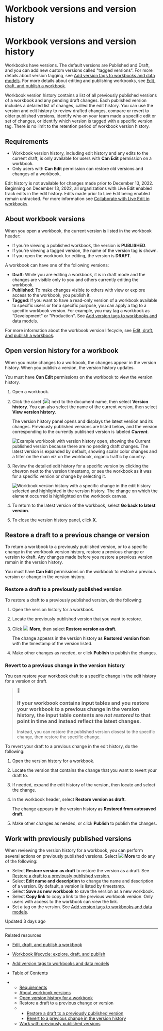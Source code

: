 # Workbook versions and version history

# Workbook versions and version history

Workbooks have versions. The default versions are Published and Draft, and you can add new custom versions called "tagged versions". For more details about version tagging, see [Add version tags to workbooks and data models](/docs/add-version-tags-to-workbooks-and-data-models). For more details about editing and publishing workbooks, see [Edit, draft, and publish a workbook](/docs/edit-draft-and-publish-a-workbook).

Workbook version history contains a list of all previously published versions of a workbook and any pending draft changes. Each published version includes a detailed list of changes, called the edit history. You can use the version and edit history to review drafted changes, compare or revert to older published versions, identify who on your team made a specific edit or set of changes, or identify which version is tagged with a specific version tag. There is no limit to the retention period of workbook version history.

## Requirements

* Workbook version history, including edit history and any edits to the current draft, is only available for users with **Can Edit** permission on a workbook.
* Only users with **Can Edit** permission can restore old versions and changes of a workbook.

Edit history is not available for changes made prior to December 13, 2022. Beginning on December 13, 2022, all organizations with Live Edit enabled track edits in the edit history. Edits made prior to Live Edit being enabled remain untracked. For more information see [Collaborate with Live Edit in workbooks](/docs/workbook-collaboration-with-live-edit).

## About workbook versions

When you open a workbook, the current version is listed in the workbook header:

* If you're viewing a published workbook, the version is **PUBLISHED**.
* If you're viewing a tagged version, the name of the version tag is shown.
* If you open the workbook for editing, the version is **DRAFT**.

A workbook can have one of the following versions:

* **Draft**: While you are editing a workbook, it is in draft mode and the changes are visible only to you and others currently editing the workbook.
* **Published**: To make changes visible to others with view or explore access to the workbook, you publish it.
* **Tagged**: If you want to have a read-only version of a workbook available to specific users or for a specific purpose, you can apply a tag to a specific workbook version. For example, you may tag a workbook as "Development" or "Production". See [Add version tags to workbooks and data models](/docs/add-version-tags-to-workbooks-and-data-models).

For more information about the workbook version lifecycle, see [Edit, draft, and publish a workbook](/docs/edit-draft-and-publish-a-workbook).

## Open version history for a workbook

When you make changes to a workbook, the changes appear in the version history. When you publish a version, the version history updates.

You must have **Can Edit** permissions on the workbook to view the version history.

1. Open a workbook.
2. Click the caret (![](https://sigma-docs-screenshots.s3.us-west-2.amazonaws.com/Icons/caret.svg)) next to the document name, then select **Version history**. You can also select the name of the current version, then select **View version history**.

   The version history panel opens and displays the latest version and its changes. Previously published versions are listed below, and the version corresponding to the currently published version is labeled ***Current***.

   ![Example workbook with version history open, showing the Current published version because there are no pending draft changes. The latest version is expanded by default, showing scalar color changes and a filter on the main viz on the workbook, organic traffic by country.](https://files.readme.io/0194740807d15b795f80246ff4cf6000479c03ef296cb63e279a8a87db693814-workbook-vh-open.png)
3. Review the detailed edit history for a specific version by clicking the chevron next to the version timestamp, or see the workbook as it was for a specific version or change by selecting it.

   ![Workbook version history with a specific change in the edit history selected and highlighted in the version history. The change on which the element occurred is highlighted on the workbook canvas.](https://files.readme.io/0ca6cd62dd323090a666c58d665ec54fa14bd8eb46e4941adacb35d485b18b06-selected-change-vh.png)
4. To return to the latest version of the workbook, select **Go back to latest version**.
5. To close the version history panel, click **X**.

## Restore a draft to a previous change or version

To return a workbook to a previously published version, or to a specific change in the workbook version history, restore a previous change or version to draft. Any changes made before you restore a previous version remain in the version history.

You must have **Can Edit** permissions on the workbook to restore a previous version or change in the version history.

### Restore a draft to a previously published version

To restore a draft to a previously published version, do the following:

1. Open the version history for a workbook.
2. Locate the previously published version that you want to restore.
3. Click ![](https://sigma-docs-screenshots.s3.us-west-2.amazonaws.com/Icons/more.svg) **More**, then select **Restore version as draft**.

   The change appears in the version history as **Restored version from** with the timestamp of the version listed.
4. Make other changes as needed, or click **Publish** to publish the changes.

### Revert to a previous change in the version history

You can restore your workbook draft to a specific change in the edit history for a version or draft.

> 🚧
>
> ### If your workbook contains input tables and you restore your workbook to a previous change in the version history, the input table contents are *not restored* to that point in time and instead reflect the latest changes.
>
> Instead, you can restore the published version closest to the specific change, then restore the specific change.

To revert your draft to a previous change in the edit history, do the following:

1. Open the version history for a workbook.
2. Locate the version that contains the change that you want to revert your draft to.
3. If needed, expand the edit history of the version, then locate and select the change.
4. In the workbook header, select **Restore version as draft**.

   The change appears in the version history as **Restored from autosaved draft**.
5. Make other changes as needed, or click **Publish** to publish the changes.

## Work with previously published versions

When reviewing the version history for a workbook, you can perform several actions on previously published versions. Select ![](https://sigma-docs-screenshots.s3.us-west-2.amazonaws.com/Icons/more.svg) **More** to do any of the following:

* Select **Restore version as draft** to restore the version as a draft. See [Restore a draft to a previously published version](#restore-a-draft-to-a-previously-published-version).
* Select **Edit name and description** to change the name and description of a version. By default, a version is listed by timestamp.
* Select **Save as new workbook** to save the version as a new workbook.
* Select **Copy link** to copy a link to the previous workbook version. Only users with access to the workbook can view the link.
* Set a tag on the version. See [Add version tags to workbooks and data models](/docs/add-version-tags-to-workbooks-and-data-models).

Updated 3 days ago

---

Related resources

* [Edit, draft, and publish a workbook](/docs/edit-draft-and-publish-a-workbook)
* [Workbook lifecycle: explore, draft, and publish](/docs/workbook-lifecycle-explore-draft-and-publish)
* [Add version tags to workbooks and data models](/docs/add-version-tags-to-workbooks-and-data-models)

* [Table of Contents](#)
* + [Requirements](#requirements)
  + [About workbook versions](#about-workbook-versions)
  + [Open version history for a workbook](#open-version-history-for-a-workbook)
  + [Restore a draft to a previous change or version](#restore-a-draft-to-a-previous-change-or-version)
  + - [Restore a draft to a previously published version](#restore-a-draft-to-a-previously-published-version)
    - [Revert to a previous change in the version history](#revert-to-a-previous-change-in-the-version-history)
  + [Work with previously published versions](#work-with-previously-published-versions)